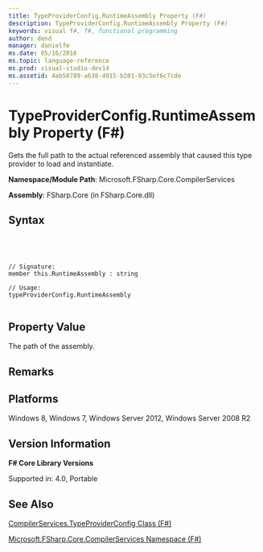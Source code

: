 ```yaml
---
title: TypeProviderConfig.RuntimeAssembly Property (F#)
description: TypeProviderConfig.RuntimeAssembly Property (F#)
keywords: visual f#, f#, functional programming
author: dend
manager: danielfe
ms.date: 05/16/2016
ms.topic: language-reference
ms.prod: visual-studio-dev14
ms.assetid: 4ab58789-a638-4915-b201-03c5ef6c7cde 
---
```


# TypeProviderConfig.RuntimeAssembly Property (F#)

Gets the full path to the actual referenced assembly that caused this type provider to load and instantiate.

**Namespace/Module Path**: Microsoft.FSharp.Core.CompilerServices

**Assembly**: FSharp.Core (in FSharp.Core.dll)


## Syntax



```




// Signature:
member this.RuntimeAssembly : string

// Usage:
typeProviderConfig.RuntimeAssembly


```





## Property Value
The path of the assembly.


## Remarks

## Platforms
Windows 8, Windows 7, Windows Server 2012, Windows Server 2008 R2


## Version Information
**F# Core Library Versions**

Supported in: 4.0, Portable




## See Also
[CompilerServices.TypeProviderConfig Class &#40;F&#35;&#41;](CompilerServices.TypeProviderConfig-Class-%5BFSharp%5D.md)

[Microsoft.FSharp.Core.CompilerServices Namespace &#40;F&#35;&#41;](Microsoft.FSharp.Core.CompilerServices-Namespace-%5BFSharp%5D.md)

